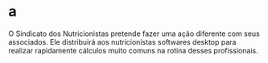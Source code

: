 # a
O Sindicato dos Nutricionistas pretende fazer uma ação diferente com seus associados. Ele distribuirá aos nutricionistas softwares desktop para realizar rapidamente cálculos muito comuns na rotina desses profissionais. 
